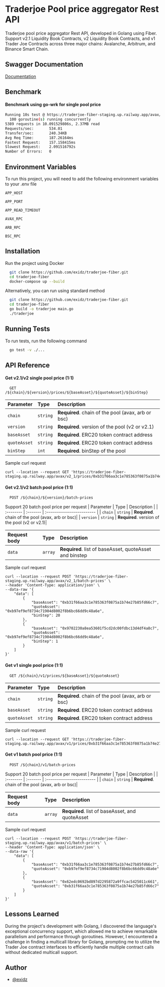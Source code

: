 
# Traderjoe Pool price aggregator Rest API

Traderjoe pool price aggregator Rest API, developed in Golang using Fiber. Support v2.1 Liquidity Book Contracts, v2 Liquidity Book Contracts, and v1 Trader Joe Contracts across three major chains: Avalanche, Arbitrum, and Binance Smart Chain. 




## Swagger Documentation

[Documentation](https://traderjoe-fiber-staging.up.railway.app/swagger/)


## Benchmark

#### Benchmark using go-wrk for single pool price
```bash
Running 10s test @ https://traderjoe-fiber-staging.up.railway.app/avax/v2_1/prices/0xb97ef9ef8734c71904d8002f8b6bc66dd9c48a6e/0xb31f66aa3c1e785363f0875a1b74e27b85fd66c7/20
  100 goroutine(s) running concurrently
5389 requests in 10.091529806s, 2.37MB read
Requests/sec:		534.01
Transfer/sec:		240.34KB
Avg Req Time:		187.26164ms
Fastest Request:	157.158415ms
Slowest Request:	2.091516792s
Number of Errors:	0

```
## Environment Variables

To run this project, you will need to add the following environment variables to your .env file

`APP_HOST`

`APP_PORT`

`APP_READ_TIMEOUT`

`AVAX_RPC`

`ARB_RPC`

`BSC_RPC`


## Installation

Run the project using Docker

```bash
  git clone https://github.com/exidz/traderjoe-fiber.git
  cd traderjoe-fiber
  docker-compose up --build
```
Alternatively, you can run using standard method

```bash
  git clone https://github.com/exidz/traderjoe-fiber.git
  cd traderjoe-fiber
  go build -o traderjoe main.go
  ./traderjoe
```
## Running Tests

To run tests, run the following command

```bash
  go test -v ./...
```


## API Reference

#### Get v2.1/v2 single pool price (1:1)

```http
  GET /${chain}/${version}/prices/${baseAsset}/${quoteAsset}/${binStep}
```

| Parameter | Type     | Description                |
| :-------- | :------- | :------------------------- |
| `chain` | `string` | **Required**.  chain of the pool (avax, arb or bsc)|
| `version` | `string` | **Required**.  version of the pool (v2 or v2.1)|
| `baseAsset` | `string` | **Required**. ERC20 token contract address|
| `quoteAsset` | `string` | **Required**.  ERC20 token contract address|
| `binStep` | `int` | **Required**.  binStep of the pool|

Sample curl request
```http
curl --location --request GET 'https://traderjoe-fiber-staging.up.railway.app/avax/v2_1/prices/0xb31f66aa3c1e785363f0875a1b74e27b85fd66c7/0xb97ef9ef8734c71904d8002f8b6bc66dd9c48a6e/20'
```

#### Get v2.1/v2 batch pool price (1:1)

```http
  POST /${chain}/${version}/batch-prices
```
Support 20 batch pool price per request
| Parameter | Type     | Description                |
| :-------- | :------- | :------------------------- |
| `chain` | `string` | **Required**.  chain of the pool (avax, arb or bsc)|
| `version` | `string` | **Required**.  version of the pool (v2 or v2.1)|

| Request body | Type     | Description                |
| :-------- | :------- | :------------------------- |
| `data` | `array` | **Required**.  list of baseAsset, quoteAsset and binstep|

Sample curl request

```http
curl --location --request POST 'https://traderjoe-fiber-staging.up.railway.app/avax/v2_1/batch-prices' \
--header 'Content-Type: application/json' \
--data-raw '{
    "data": [
        {
            "baseAsset": "0xb31f66aa3c1e785363f0875a1b74e27b85fd66c7",
            "quoteAsset": "0xb97ef9ef8734c71904d8002f8b6bc66dd9c48a6e",
            "binStep": 20
        },
        {
            "baseAsset": "0x9702230a8ea53601f5cd2dc00fdbc13d4df4a8c7",
            "quoteAsset": "0xb97ef9ef8734c71904d8002f8b6bc66dd9c48a6e",
            "binStep": 1
        }
    ]
}'

```

#### Get v1 single pool price (1:1)

```http
  GET /${chain}/v1/prices/${baseAsset}/${quoteAsset}
```

| Parameter | Type     | Description                |
| :-------- | :------- | :------------------------- |
| `chain` | `string` | **Required**.  chain of the pool (avax, arb or bsc)|
| `baseAsset` | `string` | **Required**. ERC20 token contract address|
| `quoteAsset` | `string` | **Required**.  ERC20 token contract address|

Sample curl request
```http
curl --location --request GET 'https://traderjoe-fiber-staging.up.railway.app/avax/v1/prices/0xb31f66aa3c1e785363f0875a1b74e27b85fd66c7/0xce1bffbd5374dac86a2893119683f4911a2f7814'
```

#### Get v1 batch pool price (1:1)

```http
  POST /${chain}/v1/batch-prices
```
Support 20 batch pool price per request
| Parameter | Type     | Description                |
| :-------- | :------- | :------------------------- |
| `chain` | `string` | **Required**.  chain of the pool (avax, arb or bsc)|

| Request body | Type     | Description                |
| :-------- | :------- | :------------------------- |
| `data` | `array` | **Required**.  list of baseAsset, and quoteAsset|

Sample curl request

```http
curl --location --request POST 'https://traderjoe-fiber-staging.up.railway.app/avax/v1/batch-prices' \
--header 'Content-Type: application/json' \
--data-raw '{
    "data": [
        {
            "baseAsset": "0xb31f66aa3c1e785363f0875a1b74e27b85fd66c7",
            "quoteAsset": "0xb97ef9ef8734c71904d8002f8b6bc66dd9c48a6e"
        },
        {
            "baseAsset": "0x62edc0692bd897d2295872a9ffcac5425011c661",
            "quoteAsset": "0xb31f66aa3c1e785363f0875a1b74e27b85fd66c7"
        }
    ]
}'

```




## Lessons Learned

During the project's development with Golang, I discovered the language's exceptional concurrency support, which allowed me to achieve remarkable parallelism and performance through goroutines. However, I encountered a challenge in finding a multicall library for Golang, prompting me to utilize the Trader Joe contract interfaces to efficiently handle multiple contract calls without dedicated multicall support.


## Author

- [@exidz](https://www.github.com/exidz)


